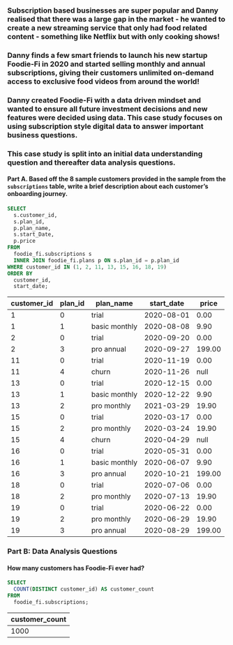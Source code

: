 ### Subscription based businesses are super popular and Danny realised that there was a large gap in the market - he wanted to create a new streaming service that only had food related content - something like Netflix but with only cooking shows!

### Danny finds a few smart friends to launch his new startup Foodie-Fi in 2020 and started selling monthly and annual subscriptions, giving their customers unlimited on-demand access to exclusive food videos from around the world!

### Danny created Foodie-Fi with a data driven mindset and wanted to ensure all future investment decisions and new features were decided using data. This case study focuses on using subscription style digital data to answer important business questions.

### This case study is split into an initial data understanding question and thereafter data analysis questions.

#### Part A. Based off the 8 sample customers provided in the sample from the `subscriptions` table, write a brief description about each customer’s onboarding journey.

```sql 
SELECT
  s.customer_id,
  s.plan_id,
  p.plan_name,
  s.start_Date,
  p.price
FROM
  foodie_fi.subscriptions s
  INNER JOIN foodie_fi.plans p ON s.plan_id = p.plan_id
WHERE customer_id IN (1, 2, 11, 13, 15, 16, 18, 19)
ORDER BY
  customer_id,
  start_date;
```

| customer\_id | plan\_id | plan\_name    | start\_date| price  |
| ------------ | -------- | ------------- | ---------- | ------ |
| 1            | 0        | trial         | 2020-08-01 | 0.00   |
| 1            | 1        | basic monthly | 2020-08-08 | 9.90   |
| 2            | 0        | trial         | 2020-09-20 | 0.00   |
| 2            | 3        | pro annual    | 2020-09-27 | 199.00 |
| 11           | 0        | trial         | 2020-11-19 | 0.00   |
| 11           | 4        | churn         | 2020-11-26 | null   |
| 13           | 0        | trial         | 2020-12-15 | 0.00   |
| 13           | 1        | basic monthly | 2020-12-22 | 9.90   |
| 13           | 2        | pro monthly   | 2021-03-29 | 19.90  |
| 15           | 0        | trial         | 2020-03-17 | 0.00   |
| 15           | 2        | pro monthly   | 2020-03-24 | 19.90  |
| 15           | 4        | churn         | 2020-04-29 | null   |
| 16           | 0        | trial         | 2020-05-31 | 0.00   |
| 16           | 1        | basic monthly | 2020-06-07 | 9.90   |
| 16           | 3        | pro annual    | 2020-10-21 | 199.00 |
| 18           | 0        | trial         | 2020-07-06 | 0.00   |
| 18           | 2        | pro monthly   | 2020-07-13 | 19.90  |
| 19           | 0        | trial         | 2020-06-22 | 0.00   |
| 19           | 2        | pro monthly   | 2020-06-29 | 19.90  |
| 19           | 3        | pro annual    | 2020-08-29 | 199.00 |

### Part B: Data Analysis Questions

#### How many customers has Foodie-Fi ever had?

```sql
SELECT
  COUNT(DISTINCT customer_id) AS customer_count
FROM
  foodie_fi.subscriptions;
```

| customer\_count |
| --------------- |
| 1000            |

